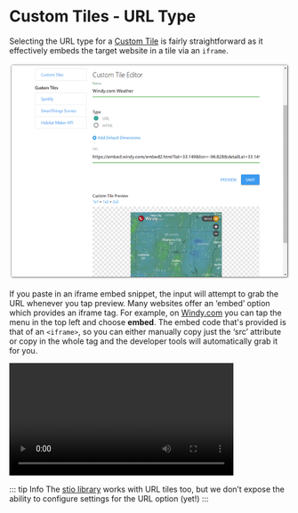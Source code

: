 # Custom Tiles - URL Type 

Selecting the URL type for a [Custom Tile](./) is fairly straightforward as it effectively embeds the target website in a tile via an `iframe`.

<img src="../assets/creating_windy_url_tile.png" alt="Create URL Custom Tile - Windy" class="zoomable-image" />

If you paste in an iframe embed snippet, the input will attempt to grab the URL whenever you tap preview.
Many websites offer an ‘embed’ option which provides an iframe tag. For example, on 
<a href="https://windy.com/" target="_blank">Windy.com</a> you can tap the menu in the top left and choose **embed**.
The embed code that's provided is that of an `<iframe>`, so you can either manually copy just the ‘src’ attribute or copy
in the whole tag and the developer tools will automatically grab it for you.

<video width="80%" controls>
  <source src="../assets/custom_tiles_iframe_parsing.mp4" type="video/mp4">
  Your browser does not support the video tag.
</video> 


::: tip Info
The [stio library](./stio-lib.html) works with URL tiles too, but we don’t expose the ability to configure
settings for the URL option (yet!)
:::